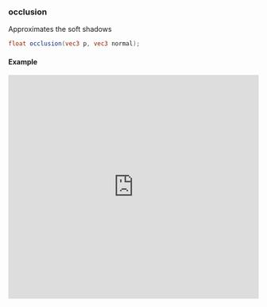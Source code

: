 ### occlusion

Approximates the soft shadows

```glsl
float occlusion(vec3 p, vec3 normal);
```

#### Example
<iframe width="100%" height="450px" src="https://shader-park.appspot.com/sculpture/-LeKW5uvfCa7bJea6XVt?example=true&embed=true" frameborder="0"></iframe>